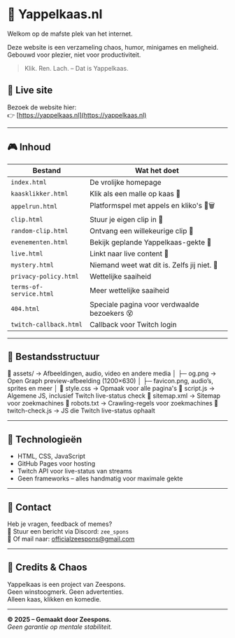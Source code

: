 # 🧀 Yappelkaas.nl

Welkom op de mafste plek van het internet.

Deze website is een verzameling chaos, humor, minigames en meligheid.  
Gebouwd voor plezier, niet voor productiviteit.

> Klik. Ren. Lach. – Dat is Yappelkaas.

## 🔗 Live site

Bezoek de website hier:  
👉 [https://yappelkaas.nl](https://yappelkaas.nl)

---

## 🎮 Inhoud

| Bestand                 | Wat het doet                                 |
|-------------------------|-----------------------------------------------|
| `index.html`            | De vrolijke homepage                         |
| `kaasklikker.html`      | Klik als een malle op kaas 🧀                |
| `appelrun.html`         | Platformspel met appels en kliko's 🍏🗑️     |
| `clip.html`             | Stuur je eigen clip in 📸                    |
| `random-clip.html`      | Ontvang een willekeurige clip 🎲             |
| `evenementen.html`      | Bekijk geplande Yappelkaas-gekte 📅         |
| `live.html`             | Linkt naar live content 📡                   |
| `mystery.html`          | Niemand weet wat dit is. Zelfs jij niet. 🔮  |
| `privacy-policy.html`   | Wettelijke saaiheid                          |
| `terms-of-service.html` | Meer wettelijke saaiheid                     |
| `404.html`              | Speciale pagina voor verdwaalde bezoekers 😵 |
| `twitch-callback.html`  | Callback voor Twitch login                   |

---

## 📁 Bestandsstructuur

📁 assets/ → Afbeeldingen, audio, video en andere media
│ ├─ og.png → Open Graph preview-afbeelding (1200×630)
│ ├─ favicon.png, audio’s, sprites en meer
│
📄 style.css → Opmaak voor alle pagina's
📄 script.js → Algemene JS, inclusief Twitch live-status check
📄 sitemap.xml → Sitemap voor zoekmachines
📄 robots.txt → Crawling-regels voor zoekmachines
📄 twitch-check.js → JS die Twitch live-status ophaalt


---

## 🧙 Technologieën

- HTML, CSS, JavaScript
- GitHub Pages voor hosting
- Twitch API voor live-status van streams
- Geen frameworks – alles handmatig voor maximale gekte

---

## 📮 Contact

Heb je vragen, feedback of memes?  
📨 Stuur een bericht via Discord: `zee_spons`  
📧 Of mail naar: [officialzeespons@gmail.com](mailto:officialzeespons@gmail.com)

---

## 🧀 Credits & Chaos

Yappelkaas is een project van Zeespons.  
Geen winstoogmerk. Geen advertenties.  
Alleen kaas, klikken en komedie.

---

**© 2025 – Gemaakt door Zeespons.**  
*Geen garantie op mentale stabiliteit.*
